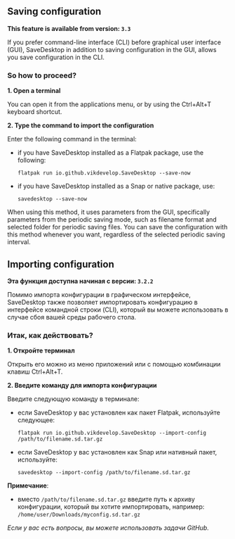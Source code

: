 ## Saving configuration

**This feature is available from version: `3.3`**

If you prefer command-line interface (CLI) before graphical user interface (GUI), SaveDesktop in addition to saving configuration in the GUI, allows you save configuration in the CLI.

### So how to proceed?

**1. Open a terminal**

You can open it from the applications menu, or by using the Ctrl+Alt+T keyboard shortcut.

**2. Type the command to import the configuration**

Enter the following command in the terminal:
- if you have SaveDesktop installed as a Flatpak package, use the following:

     ```
     flatpak run io.github.vikdevelop.SaveDesktop --save-now
     ```

- if you have SaveDesktop installed as a Snap or native package, use:
     ```
     savedesktop --save-now
     ```

When using this method, it uses parameters from the GUI, specifically parameters from the periodic saving mode, such as filename format and selected folder for periodic saving files. You can save the configuration with this method whenever you want, regardless of the selected periodic saving interval.

## Importing configuration

**Эта функция доступна начиная с версии: `3.2.2`**

Помимо импорта конфигурации в графическом интерфейсе, SaveDesktop также позволяет импортировать конфигурацию в интерфейсе командной строки (CLI), который вы можете использовать в случае сбоя вашей среды рабочего стола.

### Итак, как действовать?
**1. Откройте терминал**

Открыть его можно из меню приложений или с помощью комбинации клавиш Ctrl+Alt+T.

**2. Введите команду для импорта конфигурации**

Введите следующую команду в терминале:
- если SaveDesktop у вас установлен как пакет Flatpak, используйте следующее:

     ```
     flatpak run io.github.vikdevelop.SaveDesktop --import-config /path/to/filename.sd.tar.gz
     ```

- если SaveDesktop у вас установлен как Snap или нативный пакет, используйте: 
     ```
     savedesktop --import-config /path/to/filename.sd.tar.gz
     ```

**Примечание**:
- вместо `/path/to/filename.sd.tar.gz` введите путь к архиву конфигурации, который вы хотите импортировать, например: `/home/user/Downloads/myconfig.sd.tar.gz`

_Если у вас есть вопросы, вы можете использовать задачи GitHub._
